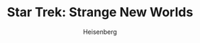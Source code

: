 ---
layout: post
author: Heisenberg
category: Séries
post_date: '2022-05-26T04:20:57.625Z'
post_modified: '2022-05-25T04:20:57.625Z'
title: 'Star Trek: Strange New Worlds'
description: 'Segue a tripulação da USS Enterprise sob o comando do Capitão Christopher Pike.'
poster_path: /iwIdajr5Y4zq2ibvq75VnDAJBr.jpg
tmdb_id: 103516
imdb_id: tt12327578
runtime: 54
release_date: '2022-05-05'
genres:
  - Ação
  - Fantasia
  - Ficção científica
casts:
  - Anson Mount
  - Ethan Peck
  - Jess Bush
  - Christina Chong
  - Rebecca Romijn
  - Celia Rose Gooding
crews:
  - Akiva Goldsman
  - Alex Kurtzman
  - Jenny Lumet
trailer: b0FFC_SiKDY
certification: 14
adult: false
vote_average: 8.3
vote_count: 56
qualitys:
  - 1080p
  - 720p
audios:
  - Dual Áudio
  - Português
  - Inglês
extensions:
  - mkv
  - mp4
---